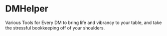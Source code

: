 # DMHelper
Various Tools for Every DM to bring life and vibrancy to your table, and take the stressful bookkeeping off of your shoulders. 
